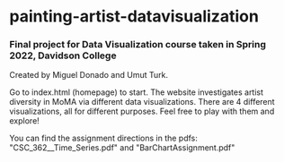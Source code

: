 # painting-artist-datavisualization

### Final project for Data Visualization course taken in Spring 2022, Davidson College

Created by Miguel Donado and Umut Turk.

Go to index.html (homepage) to start. 
The website investigates artist diversity in MoMA via different data visualizations. 
There are 4 different visualizations, all for different purposes. Feel free to play with them and explore!

You can find the assignment directions in the pdfs: "CSC_362__Time_Series.pdf" and "BarChartAssignment.pdf"
